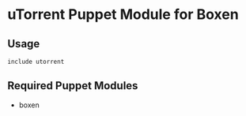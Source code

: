 # uTorrent Puppet Module for Boxen

## Usage

```puppet
include utorrent
```

## Required Puppet Modules

* boxen

